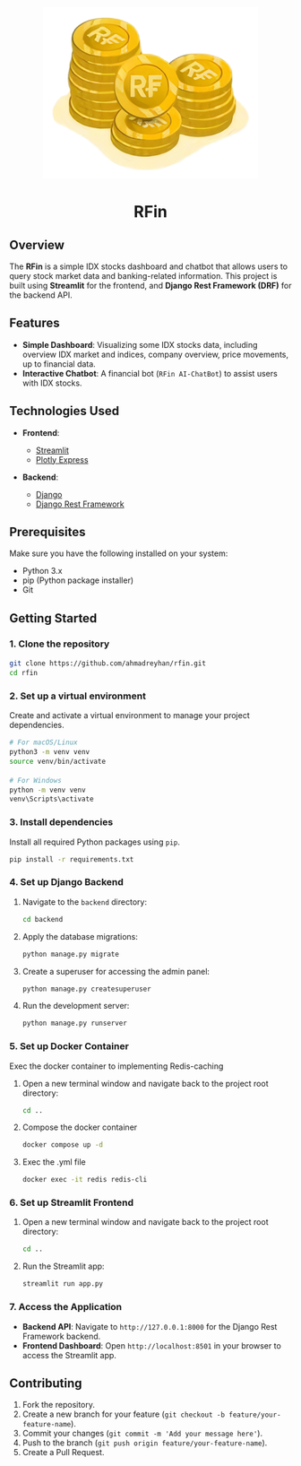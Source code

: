 <p align="center">
  <img src="pages/assets/rf_logo_plural.png" />
</p>
<h1 align="center">RFin</h1>

## Overview

The **RFin** is a simple IDX stocks dashboard and chatbot that allows users to query stock market data and banking-related information. This project is built using **Streamlit** for the frontend, and **Django Rest Framework (DRF)** for the backend API.

## Features

- **Simple Dashboard**: Visualizing some IDX stocks data, including overview IDX market and indices, company overview, price movements, up to financial data.
- **Interactive Chatbot**: A financial bot (`RFin AI-ChatBot`) to assist users with IDX stocks.

## Technologies Used

- **Frontend**: 
  - [Streamlit](https://streamlit.io/)
  - [Plotly Express](https://plotly.com/python/plotly-express/)
  
- **Backend**:
  - [Django](https://www.djangoproject.com/)
  - [Django Rest Framework](https://www.django-rest-framework.org/)

## Prerequisites

Make sure you have the following installed on your system:
- Python 3.x
- pip (Python package installer)
- Git

## Getting Started

### 1. Clone the repository

```bash
git clone https://github.com/ahmadreyhan/rfin.git
cd rfin
```

### 2. Set up a virtual environment

Create and activate a virtual environment to manage your project dependencies.

```bash
# For macOS/Linux
python3 -m venv venv
source venv/bin/activate

# For Windows
python -m venv venv
venv\Scripts\activate
```

### 3. Install dependencies

Install all required Python packages using `pip`.

```bash
pip install -r requirements.txt
```

### 4. Set up Django Backend

1. Navigate to the `backend` directory:
    ```bash
    cd backend
    ```
2. Apply the database migrations:
    ```bash
    python manage.py migrate
    ```
3. Create a superuser for accessing the admin panel:
    ```bash
    python manage.py createsuperuser
    ```
4. Run the development server:
    ```bash
    python manage.py runserver
    ```

### 5. Set up Docker Container

Exec the docker container to implementing Redis-caching

1. Open a new terminal window and navigate back to the project root directory:
    ```bash
    cd ..
    ```
    
2. Compose the docker container
    ```bash
    docker compose up -d
    ```
    
3. Exec the .yml file
    ```bash
    docker exec -it redis redis-cli
    ```

### 6. Set up Streamlit Frontend

1. Open a new terminal window and navigate back to the project root directory:
    ```bash
    cd ..
    ```
2. Run the Streamlit app:
    ```bash
    streamlit run app.py
    ```

### 7. Access the Application

- **Backend API**: Navigate to `http://127.0.0.1:8000` for the Django Rest Framework backend.
- **Frontend Dashboard**: Open `http://localhost:8501` in your browser to access the Streamlit app.

## Contributing

1. Fork the repository.
2. Create a new branch for your feature (`git checkout -b feature/your-feature-name`).
3. Commit your changes (`git commit -m 'Add your message here'`).
4. Push to the branch (`git push origin feature/your-feature-name`).
5. Create a Pull Request.

